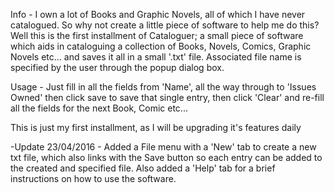 Info - I own a lot of Books and Graphic Novels, all of which I have never catalogued. So why not create a little piece of software to help me do this? Well this is the first installment of Cataloguer; a small piece of software which aids in cataloguing a collection of Books, Novels, Comics, Graphic Novels etc... and saves it all in a small '.txt' file. Associated file name is specified by the user through the popup dialog box.

Usage - Just fill in all the fields from 'Name', all the way through to 'Issues Owned' then click save to save that single entry, then click 'Clear' and re-fill all the fields for the next Book, Comic etc...

This is just my first installment, as I will be upgrading it's features daily

-Update 23/04/2016 - Added a File menu with a 'New' tab to create a new txt file, which also links with the Save button so each entry can be added to the created and specified file. Also added a 'Help' tab for a brief instructions on how to use the software.
